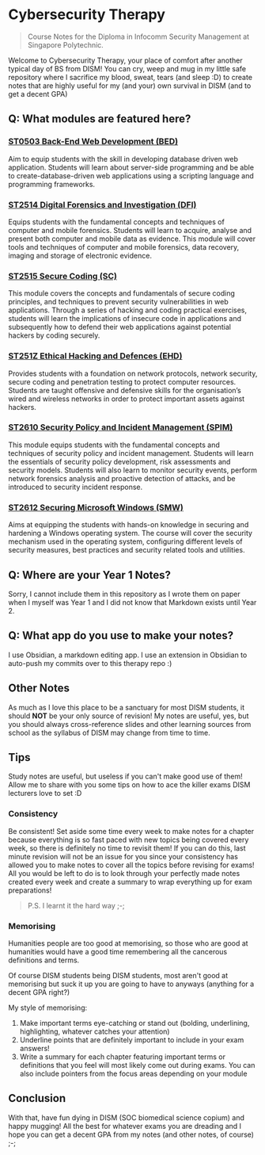 # Cybersecurity Therapy

> Course Notes for the Diploma in Infocomm Security Management at Singapore Polytechnic.

Welcome to Cybersecurity Therapy, your place of comfort after another typical day of BS from DISM! You can cry, weep and mug in my little safe repository where I sacrifice my blood, sweat, tears (and sleep :D) to create notes that are highly useful for my (and your) own survival in DISM (and to get a decent GPA)

## Q: What modules are featured here?
### [ST0503 Back-End Web Development (BED)](/BED)
Aim to equip students with the skill in developing database driven web application. Students will learn about server-side programming and be able to create-database-driven web applications using a scripting language and programming frameworks.

### [ST2514 Digital Forensics and Investigation (DFI)](/DFI)
Equips students with the fundamental concepts and techniques of computer and mobile forensics. Students will learn to acquire, analyse and present both computer and mobile data as evidence. This module will cover tools and techniques of computer and mobile forensics, data recovery, imaging and storage of electronic evidence.

### [ST2515 Secure Coding (SC)](/SC)
This module covers the concepts and fundamentals of secure coding principles, and techniques to prevent security vulnerabilities in web applications. Through a series of hacking and coding practical exercises, students will learn the implications of insecure code in applications and subsequently how to defend their web applications against potential hackers by coding securely.

### [ST251Z Ethical Hacking and Defences (EHD)](/EHD)
Provides students with a foundation on network protocols, network security, secure coding and penetration testing to protect computer resources. Students are taught offensive and defensive skills for the organisation’s wired and wireless networks in order to protect important assets against hackers.

### [ST2610 Security Policy and Incident Management (SPIM)](/SPIM)
This module equips students with the fundamental concepts and techniques of security policy and incident management. Students will learn the essentials of security policy development, risk assessments and security models. Students will also learn to monitor security events, perform network forensics analysis and proactive detection of attacks, and be introduced to security incident response.

### [ST2612 Securing Microsoft Windows (SMW)](/SMW)
Aims at equipping the students with hands-on knowledge in securing and hardening a Windows operating system. The course will cover the security mechanism used in the operating system, configuring different levels of security measures, best practices and security related tools and utilities.

## Q: Where are your Year 1 Notes?
Sorry, I cannot include them in this repository as I wrote them on paper when I myself was Year 1 and I did not know that Markdown exists until Year 2.

## Q: What app do you use to make your notes?
I use Obsidian, a markdown editing app. I use an extension in Obsidian to auto-push my commits over to this therapy repo :)

## Other Notes
As much as I love this place to be a sanctuary for most DISM students, it should **NOT** be your only source of revision! My notes are useful, yes, but you should always cross-reference slides and other learning sources from school as the syllabus of DISM may change from time to time.

## Tips
Study notes are useful, but useless if you can't make good use of them! Allow me to share with you some tips on how to ace the killer exams DISM lecturers love to set :D

### Consistency
Be consistent! Set aside some time every week to make notes for a chapter because everything is so fast paced with new topics being covered every week, so there is definitely no time to revisit them! If you can do this, last minute revision will not be an issue for you since your consistency has allowed you to make notes to cover all the topics before revising for exams! All you would be left to do is to look through your perfectly made notes created every week and create a summary to wrap everything up for exam preparations!

> P.S. I learnt it the hard way ;-;

### Memorising
Humanities people are too good at memorising, so those who are good at humanities would have a good time remembering all the cancerous definitions and terms.

Of course DISM students being DISM students, most aren't good at memorising but suck it up you are going to have to anyways (anything for a 
decent GPA right?)

My style of memorising:
1. Make important terms eye-catching or stand out (bolding, underlining, highlighting, whatever catches your attention)
2. Underline points that are definitely important to include in your exam answers!
3. Write a summary for each chapter featuring important terms or definitions that you feel will most likely come out during exams. You can also include pointers from the focus areas depending on your module

## Conclusion
With that, have fun dying in DISM (SOC biomedical science copium) and happy mugging! All the best for whatever exams you are dreading and I hope you can get a decent GPA from my notes (and other notes, of course) ;-; 
